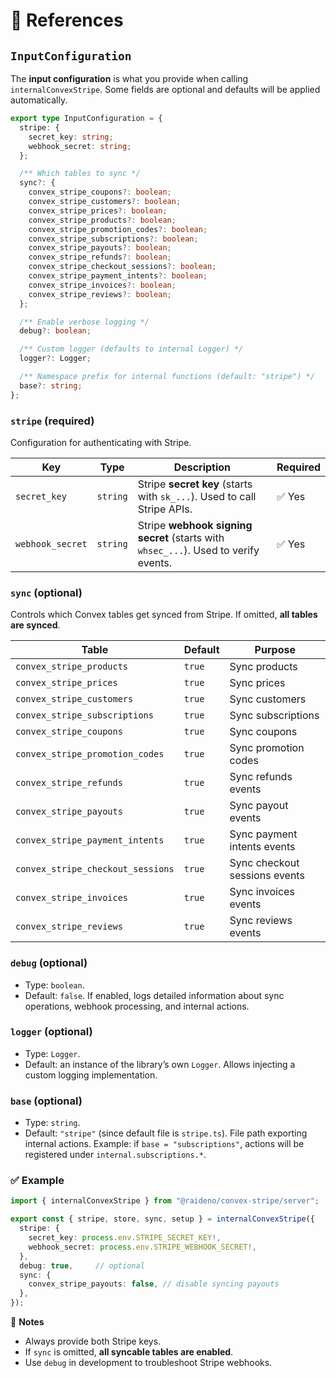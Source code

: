 # 🔧 References

## `InputConfiguration`

The **input configuration** is what you provide when calling
`internalConvexStripe`.
Some fields are optional and defaults will be applied automatically.

```ts
export type InputConfiguration = {
  stripe: {
    secret_key: string;
    webhook_secret: string;
  };

  /** Which tables to sync */
  sync?: {
    convex_stripe_coupons?: boolean;
    convex_stripe_customers?: boolean;
    convex_stripe_prices?: boolean;
    convex_stripe_products?: boolean;
    convex_stripe_promotion_codes?: boolean;
    convex_stripe_subscriptions?: boolean;
    convex_stripe_payouts?: boolean;
    convex_stripe_refunds?: boolean;
    convex_stripe_checkout_sessions?: boolean;
    convex_stripe_payment_intents?: boolean;
    convex_stripe_invoices?: boolean;
    convex_stripe_reviews?: boolean;
  };

  /** Enable verbose logging */
  debug?: boolean;

  /** Custom logger (defaults to internal Logger) */
  logger?: Logger;

  /** Namespace prefix for internal functions (default: "stripe") */
  base?: string;
};
```

### `stripe` (**required**)
Configuration for authenticating with Stripe.

| Key              | Type     | Description                                                                         | Required |
| ---------------- | -------- | ----------------------------------------------------------------------------------- | -------- |
| `secret_key`     | `string` | Stripe **secret key** (starts with `sk_...`). Used to call Stripe APIs.             | ✅ Yes    |
| `webhook_secret` | `string` | Stripe **webhook signing secret** (starts with `whsec_...`). Used to verify events. | ✅ Yes    |

### `sync` (optional)
Controls which Convex tables get synced from Stripe.
If omitted, **all tables are synced**.

| Table                             | Default | Purpose                       |
| --------------------------------- | ------- | ----------------------------- |
| `convex_stripe_products`          | `true`  | Sync products                 |
| `convex_stripe_prices`            | `true`  | Sync prices                   |
| `convex_stripe_customers`         | `true`  | Sync customers                |
| `convex_stripe_subscriptions`     | `true`  | Sync subscriptions            |
| `convex_stripe_coupons`           | `true`  | Sync coupons                  |
| `convex_stripe_promotion_codes`   | `true`  | Sync promotion codes          |
| `convex_stripe_refunds`           | `true`  | Sync refunds events           |
| `convex_stripe_payouts`           | `true`  | Sync payout events            |
| `convex_stripe_payment_intents`   | `true`  | Sync payment intents events   |
| `convex_stripe_checkout_sessions` | `true`  | Sync checkout sessions events |
| `convex_stripe_invoices`          | `true`  | Sync invoices events          |
| `convex_stripe_reviews`           | `true`  | Sync reviews events           |

### `debug` (optional)
- Type: `boolean`.
- Default: `false`.
If enabled, logs detailed information about sync operations, webhook processing,
and internal actions.

### `logger` (optional)
- Type: `Logger`.
- Default: an instance of the library’s own `Logger`.
Allows injecting a custom logging implementation.

### `base` (optional)
- Type: `string`.
- Default: `"stripe"` (since default file is `stripe.ts`).
File path exporting internal actions.
Example: if `base = "subscriptions"`, actions will be registered under
`internal.subscriptions.*`.

### ✅ Example

```ts
import { internalConvexStripe } from "@raideno/convex-stripe/server";

export const { stripe, store, sync, setup } = internalConvexStripe({
  stripe: {
    secret_key: process.env.STRIPE_SECRET_KEY!,
    webhook_secret: process.env.STRIPE_WEBHOOK_SECRET!,
  },
  debug: true,     // optional
  sync: {
    convex_stripe_payouts: false, // disable syncing payouts
  },
});
```

📌 **Notes**
- Always provide both Stripe keys.
- If `sync` is omitted, **all syncable tables are enabled**.
- Use `debug` in development to troubleshoot Stripe webhooks.
